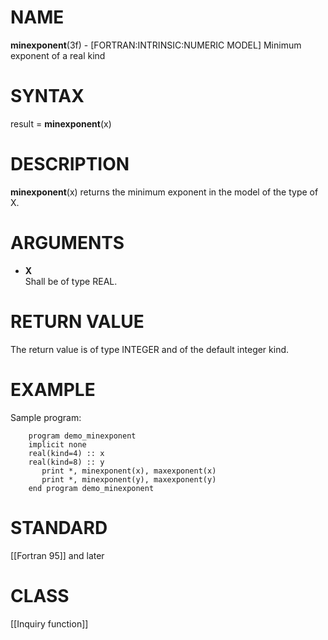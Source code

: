 # NAME

**minexponent**(3f) - \[FORTRAN:INTRINSIC:NUMERIC MODEL\] Minimum
exponent of a real kind

# SYNTAX

result = **minexponent**(x)

# DESCRIPTION

**minexponent**(x) returns the minimum exponent in the model of the type
of X.

# ARGUMENTS

  - **X**  
    Shall be of type REAL.

# RETURN VALUE

The return value is of type INTEGER and of the default integer kind.

# EXAMPLE

Sample program:

``` 
    program demo_minexponent
    implicit none
    real(kind=4) :: x
    real(kind=8) :: y
       print *, minexponent(x), maxexponent(x)
       print *, minexponent(y), maxexponent(y)
    end program demo_minexponent
```

# STANDARD

\[\[Fortran 95\]\] and later

# CLASS

\[\[Inquiry function\]\]
